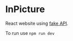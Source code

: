 # InPicture
React website using [fake API](http://www.reddit.com](https://jsonplaceholder.typicode.com/)https://jsonplaceholder.typicode.com/).

To run use `npm run dev`

